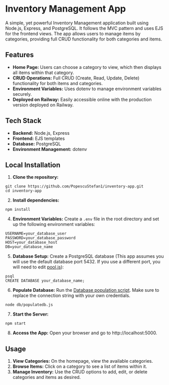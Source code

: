 # Inventory Management App

A simple, yet powerful Inventory Management application built using Node.js, Express, and PostgreSQL. It follows the MVC pattern and uses EJS for the frontend views. The app allows users to manage items by categories, providing full CRUD functionality for both categories and items.

## Features
- **Home Page:** Users can choose a category to view, which then displays all items within that category.
- **CRUD Operations:** Full CRUD (Create, Read, Update, Delete) functionality for both items and categories.
- **Environment Variables:** Uses dotenv to manage environment variables securely.
- **Deployed on Railway:** Easily accessible online with the production version deployed on Railway.

## Tech Stack
- **Backend:** Node.js, Express
- **Frontend:** EJS templates
- **Database:** PostgreSQL
- **Environment Management:** dotenv

## Local Installation
1. **Clone the repository:**
```
git clone https://github.com/PopescuStefan1/inventory-app.git
cd inventory-app
```
2. **Install dependencies:**
```
npm install
```
4. **Environment Variables:** Create a ```.env``` file in the root directory and set up the following environment variables:
```
USERNAME=your_database_user
PASSWORD=your_database_password
HOST=your_database_host
DB=your_database_name
```
5. **Database Setup:** Create a PostgreSQL database (This app assumes you will use the default database port 5432. If you use a different port, you will need to edit [pool.js](db/pool.js)):
```
psql
CREATE DATABASE your_database_name;
```
6. **Populate Database:** Run the [Database population script](db/populatedb.js). Make sure to replace the connection string with your own credentials.
```
node db/populatedb.js
```
7. **Start the Server:**
```
npm start
```
8. **Access the App:** Open your browser and go to http://localhost:5000.

## Usage
1. **View Categories:** On the homepage, view the available categories.
2. **Browse Items:** Click on a category to see a list of items within it.
3. **Manage Inventory:** Use the CRUD options to add, edit, or delete categories and items as desired.
